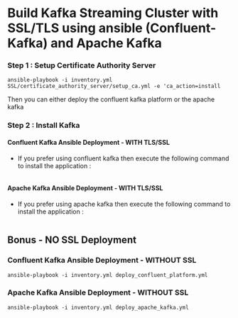# Build Kafka Streaming Cluster with SSL/TLS using ansible (Confluent-Kafka) and Apache Kafka

### Step 1 :  Setup Certificate Authority Server


```ansible-playbook -i inventory.yml SSL/certificate_authority_server/setup_ca.yml -e 'ca_action=install```

Then you can either deploy the confluent kafka platform or the apache kafka 

### Step 2 : Install Kafka 

####  Confluent Kafka Ansible Deployment - WITH TLS/SSL 

* If you prefer using confluent kafka then execute the following command to install the application : 

```

```


####  Apache Kafka  Ansible Deployment - WITH TLS/SSL

* If you prefer using apache kafka  then execute the following command to install the application : 

```

```



## Bonus - NO SSL Deployment 

### Confluent Kafka Ansible Deployment - WITHOUT SSL



```ansible-playbook -i inventory.yml deploy_confluent_platform.yml```


### Apache Kafka Ansible Deployment - WITHOUT SSL



```ansible-playbook -i inventory.yml deploy_apache_kafka.yml```